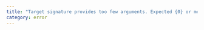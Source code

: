 ```yaml
---
title: "Target signature provides too few arguments. Expected {0} or more, but got {1}."
category: error
---
```

